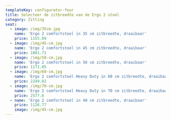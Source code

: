 ```yaml
---
templateKey: configurator-four
title: Selecteer de zitbreedte van de Ergo 2 stoel
category: Zitting
seat:
  - image: /img/35cm.jpg
    name: 'Ergo 2 comfortstoel in 35 cm zitbreedte, draaibaar'
    price: 1155.09
  - image: /img/45-cm.jpg
    name: 'Ergo 2 comfortstoel in 45 cm zitbreedte, draaibaar'
    price: 1081.71
  - image: /img/50-cm.jpg
    name: 'Ergo 2 comfortstoel in 50 cm zitbreedte, draaibaar'
    price: 1171.85
  - image: /img/60-cm.jpg
    name: 'Ergo 2 comfortstoel Heavy Duty in 60 cm zitbreedte, draaibaar'
    price: 2249.02
  - image: /img/70-cm.jpg
    name: 'Ergo 2 comfortstoel Heavy Duty in 70 cm zitbreedte, draaibaar'
    price: 2577.6
  - name: 'Ergo 2 comfortstoel in 40 cm zitbreedte, draaibaar'
    price: 1126.77
    image: /img/45-cm.jpg
---
```


